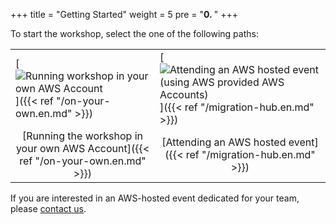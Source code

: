 +++
title = "Getting Started"
weight = 5
pre = "<b>0. </b>"
+++
<style>
    table tr th:empty {
      display: none;
    }

    table { border: none; }
    td {border:none;}
</style>

To start the workshop, select the one of the following paths:

| | |
| --- | --- |
| [![Running workshop in your own AWS Account](/intro/option-self-paced.png)]({{< ref "/on-your-own.en.md" >}}) | [![Attending an AWS hosted event (using AWS provided AWS Accounts)](/intro/option-aws-led.png)]({{< ref "/migration-hub.en.md" >}}) |
| <center>[Running the workshop in your own AWS Account]({{< ref "/on-your-own.en.md" >}})</center> | <center>[Attending an AWS hosted event]({{< ref "/migration-hub.en.md" >}})</center> |

 If you are interested in an AWS-hosted event dedicated for your team, please <a href="mailto:application-migration-workshop@amazon.com">contact us</a>.
